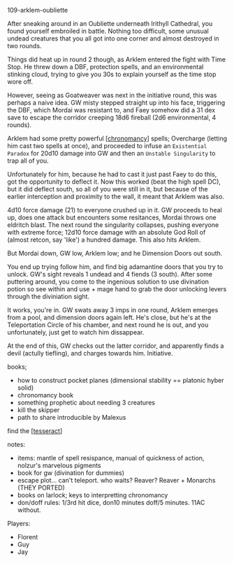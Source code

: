 109-arklem-oubliette

After sneaking around in an Oubliette underneath Irithyll Cathedral, you found yourself embroiled in battle. Nothing too difficult, some unusual undead creatures that you all got into one corner and almost destroyed in two rounds.

Things did heat up in round 2 though, as Arklem entered the fight with Time Stop. He threw down a DBF, protection spells, and an environmental stinking cloud, trying to give you 30s to explain yourself as the time stop wore off.

However, seeing as Goatweaver was next in the initiative round, this was perhaps a naive idea. GW misty stepped straight up into his face, triggering the DBF, which Mordai was resistant to, and Faey somehow did a 31 dex save to escape the corridor creeping 18d6 fireball (2d6 environmental, 4 rounds).

Arklem had some pretty powerful [[chronomancy]] spells; Overcharge (letting him cast two spells at once), and proceeded to infuse an `Existential Paradox`  for 20d10 damage into GW and then an `Unstable Singularity` to trap all of you.

Unfortunately for him, because he had to cast it just past Faey to do this, got the opportunity to deflect it. Now this worked (beat the high spell DC), but it did deflect south, so all of you were still in it, but because of the earlier interception and proximity to the wall, it meant that Arklem was also.

4d10 force damage (21) to everyone crushed up in it. GW proceeds to heal up, does one attack but encounters some resitances, Mordai throws one eldritch blast.
The next round the singularity collapses, pushing everyone with extreme force; 12d10 force damage with an absolute God Roll of (almost retcon, say 'like') a hundred damage.
This also hits Arklem.

But Mordai down, GW low, Arklem low; and he Dimension Doors out south.

You end up trying follow him, and find big adamantine doors that you try to unlock. GW's sight reveals 1 undead and 4 fiends (3 south).
After some puttering around, you come to the ingenious solution to use divination potion so see within and use + mage hand to grab the door unlocking levers through the diviniation sight.

It works, you're in. GW swats away 3 imps in one round, Arklem emerges from a pool, and dimension doors again left.
He's close, but he's at the Teleportation Circle of his chamber, and next round he is out, and you unfortunately, just get to watch him dissappear.

At the end of this, GW checks out the latter corridor, and apparently finds a devil (actully tiefling), and charges towards him. Initiative.

books;
- how to construct pocket planes (dimensional stability == platonic hyber solid)
- chronomancy book
- something prophetic about needing 3 creatures
- kill the skipper
- path to share introducible by Malexus

find the [[tesseract]]

notes:
- items: mantle of spell resispance, manual of quickness of action, nolzur's marvelous pigments
- book for gw (divination for dummies)
- escape plot... can't teleport. who waits? Reaver? Reaver + Monarchs (THEY PORTED)
- books on larlock; keys to interpretting chronomancy
- don/doff rules: 1/3rd hit dice, don10 minutes	doff/5 minutes. 11AC without.

Players:
- Florent
- Guy
- Jay

[//begin]: # "Autogenerated link references for markdown compatibility"
[chronomancy]: ../questideas/chronomancy "chronomancy"
[tesseract]: ../planar/tesseract "Tesseract"
[//end]: # "Autogenerated link references"
